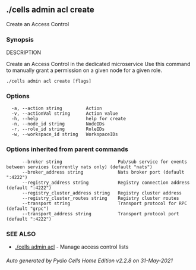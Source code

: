 ## ./cells admin acl create

Create an Access Control

### Synopsis


DESCRIPTION
  
  Create an Access Control in the dedicated microservice
  Use this command to manually grant a permission on a given node for a given role.


```
./cells admin acl create [flags]
```

### Options

```
  -a, --action string         Action
  -v, --actionVal string      Action value
  -h, --help                  help for create
  -n, --node_id string        NodeIDs
  -r, --role_id string        RoleIDs
  -w, --workspace_id string   WorkspaceIDs
```

### Options inherited from parent commands

```
      --broker string                     Pub/sub service for events between services (currently nats only) (default "nats")
      --broker_address string             Nats broker port (default ":4222")
      --registry_address string           Registry connection address (default ":4222")
      --registry_cluster_address string   Registry cluster address
      --registry_cluster_routes string    Registry cluster routes
      --transport string                  Transport protocol for RPC (default "grpc")
      --transport_address string          Transport protocol port (default ":4222")
```

### SEE ALSO

* [./cells admin acl](./cells-admin-acl)	 - Manage access control lists

###### Auto generated by Pydio Cells Home Edition v2.2.8 on 31-May-2021
